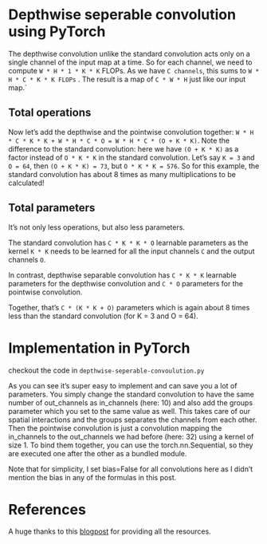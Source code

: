 # Depthwise seperable convolution using PyTorch
The depthwise convolution unlike the standard convolution acts only on a single channel of the input map at a time. So for each channel, we need to compute ` W * H * 1 * K * K ` FLOPs. As we have `C channels`, this sums to `W * H * C * K * K FLOPs` . The result is a map of `C * W * H` just like our input map.`

## Total operations
Now let’s add the depthwise and the pointwise convolution together: `W * H * C * K * K + W * H * C * O = W * H * C * (O + K * K)`. Note the difference to the standard convolution: here we have `(O + K * K)` as a factor instead of `O * K * K` in the standard convolution. Let’s say `K = 3` and `O = 64`, then `(O + K * K) = 73`, but `O * K * K = 576`. So for this example, the standard convolution has about 8 times as many multiplications to be calculated!

## Total parameters
It’s not only less operations, but also less parameters. <br>

The standard convolution has `C * K * K * O` learnable parameters as the kernel `K * K` needs to be learned for all the input channels `C` and the output channels `O`.<br>

In contrast, depthwise separable convolution has `C * K * K` learnable parameters for the depthwise convolution and `C * O` parameters for the pointwise convolution. <br>

Together, that’s `C * (K * K + O)` parameters which is again about 8 times less than the standard convolution (for K = 3 and O = 64).

# Implementation in PyTorch
checkout the code in `depthwise-seperable-convoulution.py`

As you can see it’s super easy to implement and can save you a lot of parameters. You simply change the standard convolution to have the same number of out_channels as in_channels (here: 10) and also add the groups parameter which you set to the same value as well. This takes care of our spatial interactions and the groups separates the channels from each other. Then the pointwise convolution is just a convolution mapping the in_channels to the out_channels we had before (here: 32) using a kernel of size 1. To bind them together, you can use the torch.nn.Sequential, so they are executed one after the other as a bundled module.

Note that for simplicity, I set bias=False for all convolutions here as I didn’t mention the bias in any of the formulas in this post.

# References
A huge thanks to this [blogpost](https://www.paepper.com/blog/posts/depthwise-separable-convolutions-in-pytorch/) for providing all the resources. 
